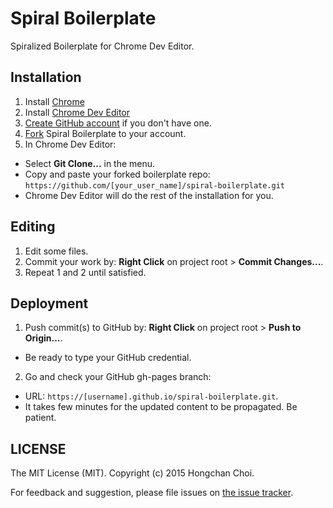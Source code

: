 # Spiral Boilerplate

Spiralized Boilerplate for Chrome Dev Editor.


## Installation

1. Install [Chrome](https://www.google.com/intl/en/chrome/browser/desktop/)
2. Install [Chrome Dev Editor](https://chrome.google.com/webstore/detail/chrome-dev-editor-develop/pnoffddplpippgcfjdhbmhkofpnaalpg?hl=en)
3. [Create GitHub account](https://help.github.com/articles/signing-up-for-a-new-github-account/) if you don't have one.
5. [Fork](https://help.github.com/articles/fork-a-repo/) Spiral Boilerplate to your account.
6. In Chrome Dev Editor:
  - Select __Git Clone...__ in the menu.
  - Copy and paste your forked boilerplate repo: `https://github.com/[your_user_name]/spiral-boilerplate.git`
  - Chrome Dev Editor will do the rest of the installation for you.

## Editing

1. Edit some files.
2. Commit your work by: __Right Click__ on project root > __Commit Changes...__.
3. Repeat 1 and 2 until satisfied.


## Deployment

1. Push commit(s) to GitHub by: __Right Click__ on project root > __Push to Origin...__.
  - Be ready to type your GitHub credential.
2. Go and check your GitHub gh-pages branch:
  - URL: `https://[username].github.io/spiral-boilerplate.git`.
  - It takes few minutes for the updated content to be propagated. Be patient.


## LICENSE
The MIT License (MIT). Copyright (c) 2015 Hongchan Choi.

For feedback and suggestion, please file issues on [the issue tracker](https://github.com/hoch/spiral-boilerplate/issues).
